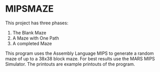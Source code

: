# MIPSMAZE
This project has three phases:
1. The Blank Maze
2. A Maze with One Path
3. A completed Maze


This program uses the Assembly Language MIPS to generate a random maze of up to a 38x38 block maze. For best results use the MARS MIPS Simulator. 
The printouts are example printouts of the program.
